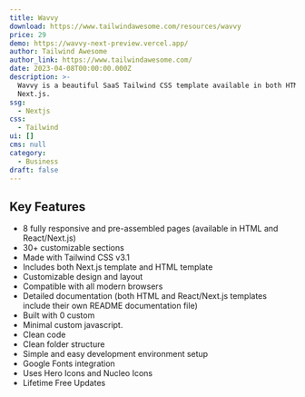 ```yaml
---
title: Wavvy
download: https://www.tailwindawesome.com/resources/wavvy
price: 29
demo: https://wavvy-next-preview.vercel.app/
author: Tailwind Awesome
author_link: https://www.tailwindawesome.com/
date: 2023-04-08T00:00:00.000Z
description: >-
  Wavvy is a beautiful SaaS Tailwind CSS template available in both HTML and
  Next.js.
ssg:
  - Nextjs
css:
  - Tailwind
ui: []
cms: null
category:
  - Business
draft: false
---
```

## Key Features

- 8 fully responsive and pre-assembled pages (available in HTML and React/Next.js)
- 30+ customizable sections
- Made with Tailwind CSS v3.1
- Includes both Next.js template and HTML template
- Customizable design and layout
- Compatible with all modern browsers
- Detailed documentation (both HTML and React/Next.js templates include their own README documentation file)
- Built with 0 custom
- Minimal custom javascript.
- Clean code
- Clean folder structure
- Simple and easy development environment setup
- Google Fonts integration
- Uses Hero Icons and Nucleo Icons
- Lifetime Free Updates
